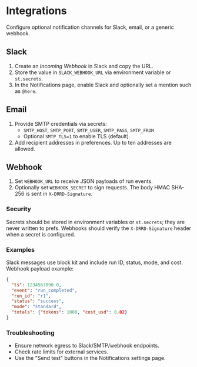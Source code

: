 # Integrations

Configure optional notification channels for Slack, email, or a generic webhook.

## Slack
1. Create an *Incoming Webhook* in Slack and copy the URL.
2. Store the value in `SLACK_WEBHOOK_URL` via environment variable or `st.secrets`.
3. In the Notifications page, enable Slack and optionally set a mention such as `@here`.

## Email
1. Provide SMTP credentials via secrets:
   - `SMTP_HOST`, `SMTP_PORT`, `SMTP_USER`, `SMTP_PASS`, `SMTP_FROM`
   - Optional `SMTP_TLS=1` to enable TLS (default).
2. Add recipient addresses in preferences. Up to ten addresses are allowed.

## Webhook
1. Set `WEBHOOK_URL` to receive JSON payloads of run events.
2. Optionally set `WEBHOOK_SECRET` to sign requests. The body HMAC SHA-256 is sent in `X-DRRD-Signature`.

### Security
Secrets should be stored in environment variables or `st.secrets`; they are never written to prefs. Webhooks should verify the `X-DRRD-Signature` header when a secret is configured.

### Examples
Slack messages use block kit and include run ID, status, mode, and cost. Webhook payload example:
```json
{
  "ts": 1234567890.0,
  "event": "run_completed",
  "run_id": "r1",
  "status": "success",
  "mode": "standard",
  "totals": {"tokens": 1000, "cost_usd": 0.02}
}
```

### Troubleshooting
- Ensure network egress to Slack/SMTP/webhook endpoints.
- Check rate limits for external services.
- Use the "Send test" buttons in the Notifications settings page.

